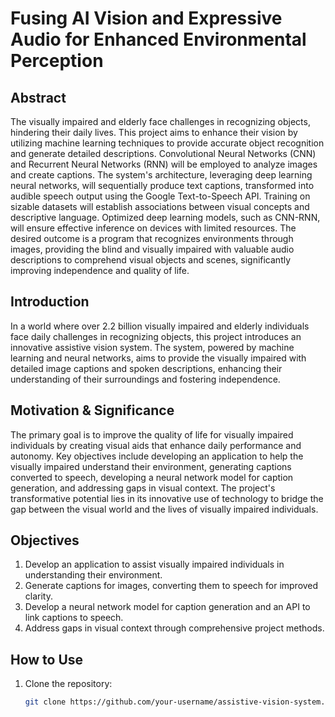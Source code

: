 
# Fusing AI Vision and Expressive Audio for Enhanced Environmental Perception

## Abstract

The visually impaired and elderly face challenges in recognizing objects, hindering their daily lives. This project aims to enhance their vision by utilizing machine learning techniques to provide accurate object recognition and generate detailed descriptions. Convolutional Neural Networks (CNN) and Recurrent Neural Networks (RNN) will be employed to analyze images and create captions. The system's architecture, leveraging deep learning neural networks, will sequentially produce text captions, transformed into audible speech output using the Google Text-to-Speech API. Training on sizable datasets will establish associations between visual concepts and descriptive language. Optimized deep learning models, such as CNN-RNN, will ensure effective inference on devices with limited resources. The desired outcome is a program that recognizes environments through images, providing the blind and visually impaired with valuable audio descriptions to comprehend visual objects and scenes, significantly improving independence and quality of life.

## Introduction

In a world where over 2.2 billion visually impaired and elderly individuals face daily challenges in recognizing objects, this project introduces an innovative assistive vision system. The system, powered by machine learning and neural networks, aims to provide the visually impaired with detailed image captions and spoken descriptions, enhancing their understanding of their surroundings and fostering independence.

## Motivation & Significance

The primary goal is to improve the quality of life for visually impaired individuals by creating visual aids that enhance daily performance and autonomy. Key objectives include developing an application to help the visually impaired understand their environment, generating captions converted to speech, developing a neural network model for caption generation, and addressing gaps in visual context. The project's transformative potential lies in its innovative use of technology to bridge the gap between the visual world and the lives of visually impaired individuals.

## Objectives

1. Develop an application to assist visually impaired individuals in understanding their environment.
2. Generate captions for images, converting them to speech for improved clarity.
3. Develop a neural network model for caption generation and an API to link captions to speech.
4. Address gaps in visual context through comprehensive project methods.

## How to Use

1. Clone the repository:

   ```bash
   git clone https://github.com/your-username/assistive-vision-system.git

